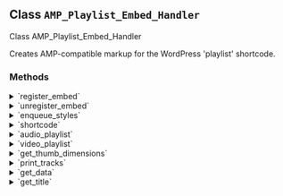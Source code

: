 ## Class `AMP_Playlist_Embed_Handler`

Class AMP_Playlist_Embed_Handler

Creates AMP-compatible markup for the WordPress &#039;playlist&#039; shortcode.

### Methods
<details>
<summary>`register_embed`</summary>

```php
public register_embed()
```

Registers the playlist shortcode.


</details>
<details>
<summary>`unregister_embed`</summary>

```php
public unregister_embed()
```

Unregisters the playlist shortcode.


</details>
<details>
<summary>`enqueue_styles`</summary>

```php
public enqueue_styles()
```

Enqueues the playlist styling.


</details>
<details>
<summary>`shortcode`</summary>

```php
public shortcode( $attr )
```

Gets AMP-compliant markup for the playlist shortcode.

Uses the JSON that wp_playlist_shortcode() produces. Gets the markup, based on the type of playlist.


</details>
<details>
<summary>`audio_playlist`</summary>

```php
public audio_playlist( $data )
```

Gets an AMP-compliant audio playlist.


</details>
<details>
<summary>`video_playlist`</summary>

```php
public video_playlist( $data )
```

Gets an AMP-compliant video playlist.

This uses similar markup to the native playlist shortcode output. So the styles from wp-mediaelement.min.css will apply to it.


</details>
<details>
<summary>`get_thumb_dimensions`</summary>

```php
public get_thumb_dimensions( $track )
```

Gets the thumbnail image dimensions, including height and width.

If the width is higher than the maximum width, reduces it to the maximum width. And it proportionally reduces the height.


</details>
<details>
<summary>`print_tracks`</summary>

```php
public print_tracks( $state_id, $tracks )
```

Outputs the playlist tracks, based on the type of playlist.

These typically appear below the player. Clicking a track triggers the player to appear with its src.


</details>
<details>
<summary>`get_data`</summary>

```php
public get_data( $attr )
```

Gets the data for the playlist.


</details>
<details>
<summary>`get_title`</summary>

```php
public get_title( $track )
```

Gets the title for the track.


</details>
